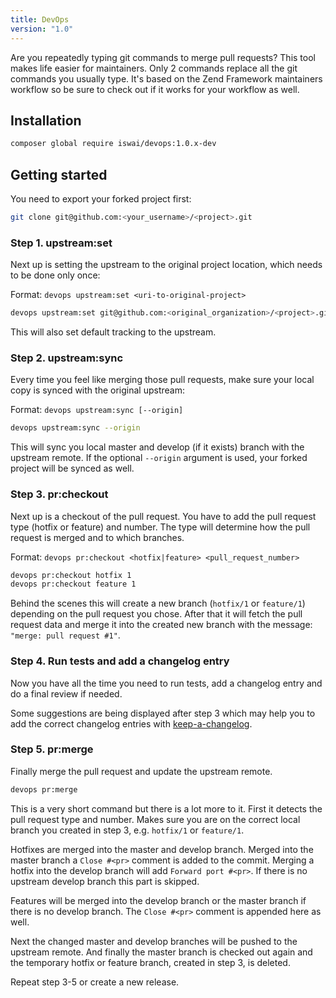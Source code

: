 ```yaml
---
title: DevOps
version: "1.0"
---
```


Are you repeatedly typing git commands to merge pull requests? This tool makes
life easier for maintainers. Only 2 commands replace all the git commands you 
usually type. It's based on the Zend Framework maintainers workflow so be sure
to check out if it works for your workflow as well.

## Installation

```bash
composer global require iswai/devops:1.0.x-dev
```

## Getting started

You need to export your forked project first:

```bash
git clone git@github.com:<your_username>/<project>.git 
```

### Step 1. upstream:set

Next up is setting the upstream to the original project location, which needs
to be done only once:

Format: `devops upstream:set <uri-to-original-project>`

```bash
devops upstream:set git@github.com:<original_organization>/<project>.git
```

This will also set default tracking to the upstream.

### Step 2. upstream:sync

Every time you feel like merging those pull requests, make sure your local
copy is synced with the original upstream: 

Format: `devops upstream:sync [--origin]`

```bash
devops upstream:sync --origin
```

This will sync you local master and develop (if it exists) branch with the 
upstream remote. If the optional `--origin` argument is used, your forked 
project will be synced as well.

### Step 3. pr:checkout

Next up is a checkout of the pull request. You have to add the pull request
type (hotfix or feature) and number. The type will determine how the pull 
request is merged and to which branches.

Format: `devops pr:checkout <hotfix|feature> <pull_request_number>`

```bash
devops pr:checkout hotfix 1
devops pr:checkout feature 1
```

Behind the scenes this will create a new branch (`hotfix/1` or `feature/1`)
depending on the pull request you chose. After that it will fetch the pull 
request data and merge it into the created new branch with the message: 
`"merge: pull request #1"`.

### Step 4. Run tests and add a changelog entry

Now you have all the time you need to run tests, add a changelog entry and
do a final review if needed.

Some suggestions are being displayed after step 3 which may help you to add
the correct changelog entries with
[keep-a-changelog](https://github.com/phly/keep-a-changelog).  

### Step 5. pr:merge

Finally merge the pull request and update the upstream remote.

```bash
devops pr:merge
```

This is a very short command but there is a lot more to it. First it detects
the pull request type and number. Makes sure you are on the correct local
branch you created in step 3, e.g. `hotfix/1` or `feature/1`.

Hotfixes are merged into the master and develop branch. Merged into the master
branch a `Close #<pr>` comment is added to the commit. Merging a hotfix into 
the develop branch will add `Forward port #<pr>`. If there is no upstream 
develop branch this part is skipped.

Features will be merged into the develop branch or the master branch if there
is no develop branch. The `Close #<pr>` comment is appended here as well.

Next the changed master and develop branches will be pushed to the upstream
remote. And finally the master branch is checked out again and the temporary
hotfix or feature branch, created in step 3, is deleted.

Repeat step 3-5 or create a new release.
